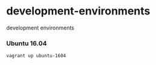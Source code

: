 # development-environments

development environments

### Ubuntu 16.04

```
vagrant up ubuntu-1604
```

